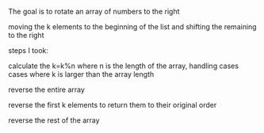 The goal is to rotate an array of numbers to the right

moving the k elements to the beginning of the list and shifting the remaining to the right

steps I took:

calculate the k=k%n where n is the length of the array, handling cases cases where k is larger than the array length

reverse the entire array

reverse the first k elements to return them to their original order

reverse the rest of the array
